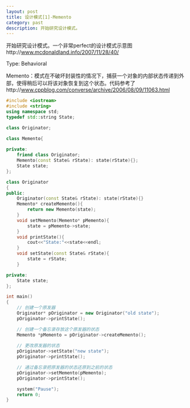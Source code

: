 ```yaml
---
layout: post
title: 设计模式[1]-Memento
category: past
description: 开始研究设计模式。
---
```

开始研究设计模式。一个非常perfect的设计模式示意图http://www.mcdonaldland.info/2007/11/28/40/

Type: Behavioral

Memento：模式在不破坏封装性的情况下，捕获一个对象的内部状态传递到外部，使得稍后可以将该对象恢复到这个状态。代码参考了http://www.cppblog.com/converse/archive/2006/08/09/11063.html

```cpp
#include <iostream>
#include <string>
using namespace std;
typedef std::string State;

class Originator;

class Memento{
      
private:
    friend class Originator;
    Memento(const State& rState): state(rState){};
	State state;
};

class Originator
{
public:
    Originator(const State& rState): state(rState){}
	Memento* createMemento(){
        return new Memento(state);
    }
	void setMemento(Memento* pMemento){
        state = pMemento->state; 
    }
	void printState(){
        cout<<"State:"<<state<<endl;
    }
    void setState(const State& rState){
        state = rState;
    }

private:
	State state;
};

int main()
{
	// 创建一个原发器
	Originator* pOriginator = new Originator("old state");
	pOriginator->printState();

	// 创建一个备忘录存放这个原发器的状态
	Memento *pMemento = pOriginator->createMemento();
	
	// 更改原发器的状态
	pOriginator->setState("new state");
	pOriginator->printState();

	// 通过备忘录把原发器的状态还原到之前的状态
	pOriginator->setMemento(pMemento);
	pOriginator->printState();

    system("Pause");
	return 0;
}
```